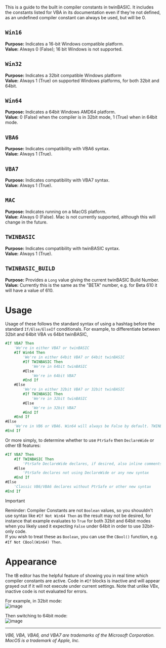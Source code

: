 This is a guide to the built in compiler constants in twinBASIC. It includes the constants listed for VBA in its documentation even if they're not defined, as an undefined compiler constant can always be used, but will be 0.


## `Win16`

**Purpose:** Indicates a 16-bit Windows compatible platform.\
**Value:** Always 0 (False); 16 bit Windows is not supported.

## `Win32` 

**Purpose:** Indicates a 32bit compatible Windows platform\
**Value:** Always 1 (True) on supported Windows platforms, for both 32bit and 64bit.

## `Win64`

**Purpose:** Indicates a 64bit Windows AMD64 platform.\
**Value:** 0 (False) when the compiler is in 32bit mode, 1 (True) when in 64bit mode.

## `VBA6`

**Purpose:** Indicates compatibility with VBA6 syntax.\
**Value:** Always 1 (True).

## `VBA7`

**Purpose:** Indicates compatibility with VBA7 syntax.\
**Value:** Always 1 (True).

## `MAC`
**Purpose:** Indicates running on a MacOS platform.\
**Value:** Always 0 (False). Mac is not currently supported, although this will change in the future.

## `TWINBASIC`

**Purpose:** Indicates compatibility with twinBASIC syntax.\
**Value:** Always 1 (True).

## `TWINBASIC_BUILD`

**Purpose:** Provides a `Long` value giving the current twinBASIC Build Number.\
**Value:** Currently this is the same as the "BETA" number, e.g. for Beta 610 it will have a value of 610.


# Usage

Usage of these follows the standard syntax of using a hashtag before the standard `If/Else/ElseIf` conditionals. For example, to differentiate between 32bit and 64bit VBA vs 64bit twinBASIC, 

```vb
#If VBA7 Then
    'We're in either VBA7 or twinBASIC
    #If Win64 Then
        'We're in either 64bit VBA7 or 64bit twinBASIC
        #If TWINBASIC Then
            'We're in 64bit twinBASIC
        #Else
            'We're in 64bit VBA7
        #End If
    #Else
        'We're in either 32bit VBA7 or 32bit twinBASIC
        #If TWINBASIC Then
            'We're in 32bit twinBASIC
        #Else
            'We're in 32bit VBA7
        #End If
    #End If
#Else
    'We're in VB6 or VBA6. Win64 will always be False by default. TWINBASIC will always be False by default.
#End If
```

Or more simply, to determine whether to use `PtrSafe` then `DeclareWide` or other tB features:

```vb
#If VBA7 Then
    #If TWINBASIC Then
        'PtrSafe DeclareWide declares, if desired, also inline comments and `[ TypeHint() ]`, and function attributes.
    #Else
        'PtrSafe declares not using DeclareWide or any new syntax
    #End If
#Else
    'Classic VB6/VBA6 declares without PtrSafe or other new syntax
#End If
```

>[!IMPORTANT]
>Reminder: Compiler Constants are not `Boolean` values, so you shouuldn't use syntax like `#If Not Win64 Then` as the result may not be desired, for instance that example evaluates to `True` for both 32bit and 64bit modes when you likely used it expecting `False` under 64bit in order to use 32bit-only code.\
If you wish to treat these as `Boolean`, you can use the `CBool()` function, e.g. `#If Not CBool(Win64) Then`.

# Appearance

The tB editor has the helpful feature of showing you in real time which compiler constants are active. Code in `#If` blocks is inactive and will appear grayed out if it will not execute under current settings. Note that unlike VBx, inactive code is not evaluated for errors.

For example, in 32bit mode:\
![image](https://i.imgur.com/oHpCiV1.png)

Then switching to 64bit mode:\
![image](https://i.imgur.com/TYizrRW.png)


---
*VB6, VBA, VBA6, and VBA7 are trademarks of the Microsoft Corporation.*\
*MacOS is a trademark of Apple, Inc.*

